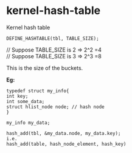 # kernel-hash-table
Kernel hash table

```
DEFINE_HASHTABLE(tbl, TABLE_SIZE);
```

// Suppose TABLE_SIZE is 2 => 2^2 =4 \
// Suppose TABLE_SIZE is 3 => 2^3 =8

This is the size of the buckets.

**Eg:**

```
typedef struct my_info{
int key;
int some_data;
struct hlist_node node; // hash node
}

my_info my_data;

hash_add(tbl, &my_data.node, my_data.key);
i.e.
hash_add(table, hash_node_element, hash_key)
```

```
